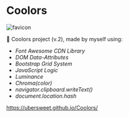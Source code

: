 # Coolors

![favicon](https://user-images.githubusercontent.com/107776990/210467452-6d76187e-a1bd-4371-bcb3-81998b8501f2.svg)


🚀 Coolors project (v.2), made by myself using:

- _Font Awesome CDN Library_
- _DOM Data-Attributes_
- _Bootstrap Grid System_
- _JavaScript Logic_
- _Luminance_
- _Chroma(color)_
- _navigator.clipboard.writeText()_
- _document.location.hash_

https://ubersweet.github.io/Coolors/

